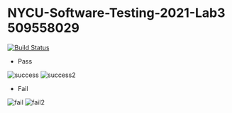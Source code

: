 # NYCU-Software-Testing-2021-Lab3 509558029
  [![Build Status](https://travis-ci.com/linglinghsieh/509558029.svg?branch=master)](https://travis-ci.com/linglinghsieh/509558029)
- Pass

![success](https://user-images.githubusercontent.com/81569098/115998360-727b2b80-a619-11eb-8589-10573022e6a1.png)
![success2](https://user-images.githubusercontent.com/81569098/115998364-760eb280-a619-11eb-94a9-9d77cc1abb93.png)

- Fail

![fail](https://user-images.githubusercontent.com/81569098/115998374-7eff8400-a619-11eb-870c-66dddb755922.png)
![fail2](https://user-images.githubusercontent.com/81569098/115998378-80c94780-a619-11eb-9505-c9fa2adcc57c.png)
